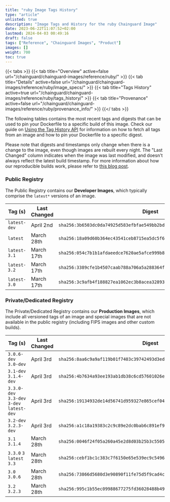 ```yaml
---
title: "ruby Image Tags History"
type: "article"
unlisted: true
description: "Image Tags and History for the ruby Chainguard Image"
date: 2023-06-22T11:07:52+02:00
lastmod: 2024-04-03 00:49:16
draft: false
tags: ["Reference", "Chainguard Images", "Product"]
images: []
weight: 700
toc: true
---
```


{{< tabs >}}
{{< tab title="Overview" active=false url="/chainguard/chainguard-images/reference/ruby/" >}}
{{< tab title="Details" active=false url="/chainguard/chainguard-images/reference/ruby/image_specs/" >}}
{{< tab title="Tags History" active=true url="/chainguard/chainguard-images/reference/ruby/tags_history/" >}}
{{< tab title="Provenance" active=false url="/chainguard/chainguard-images/reference/ruby/provenance_info/" >}}
{{</ tabs >}}

The following tables contains the most recent tags and digests that can be used to pin your Dockerfile to a specific build of this image. Check our guide on [Using the Tag History API](/chainguard/chainguard-images/using-the-tag-history-api/) for information on how to fetch all tags from an image and how to pin your Dockerfile to a specific digest.

Please note that digests and timestamps only change when there is a change to the image, even though images are rebuilt every night. The "Last Changed" column indicates when the image was last modified, and doesn't always reflect the latest build timestamp. For more information about how our reproducible builds work, please refer to [this blog post](https://www.chainguard.dev/unchained/reproducing-chainguards-reproducible-image-builds).

### Public Registry
The Public Registry contains our **Developer Images**, which typically comprise the `latest*` versions of an image.

| Tag (s)       | Last Changed | Digest                                                                    |
|---------------|--------------|---------------------------------------------------------------------------|
|  `latest-dev` | April 2nd    | `sha256:3b6503dc0da74925d583efbfae549bb2bd195aef0fc00c63ef4587296814920e` |
|  `latest`     | March 28th   | `sha256:18a09d60b364ec43541ceb8715ea5dc5f62e62413c1cda9c3eedc60b8de81f81` |
|  `latest-3.1` | March 17th   | `sha256:054c7b1b1afdaeedce7620ae5afce999b888f93bc8983ae7e6d8c0efb603a2e4` |
|  `latest-3.2` | March 17th   | `sha256:3389cfe1b4507caab788a706a5a288364fb74793b6a4322184a4f9a138ee8627` |
|  `latest-3.0` | March 17th   | `sha256:3c9afb4f188827ea1062ec3b8acea32893236a0d7df31e0498df93486cff0978` |


### Private/Dedicated Registry
The Private/Dedicated Registry contains our **Production Images**, which include all versioned tags of an image and special images that are not available in the public registry (including FIPS images and other custom builds).

| Tag (s)                                     | Last Changed | Digest                                                                    |
|---------------------------------------------|--------------|---------------------------------------------------------------------------|
|  `3.0.6-dev` `3.0-dev`                      | April 3rd    | `sha256:8aa6c9a9af119b01f7403c39742493d3ed75cb81548c2435242d0f4df12cf644` |
|  `3.1-dev` `3.1.4-dev`                      | April 3rd    | `sha256:4b7634a93ee193ab1db38c6cd57601026e438c3d3b6850033bf1d15543a16828` |
|  `3.3.0-dev` `3.3-dev` `3-dev` `latest-dev` | April 3rd    | `sha256:19134932de14d56741d959327e865cef0411c00a9016decc31a8e3a29fd04b14` |
|  `3.2-dev` `3.2.3-dev`                      | April 3rd    | `sha256:a1c18a19383c2c9c89e2dc0bab6c891ef9fdb7f659fea18e430d6d282bc078f6` |
|  `3.1` `3.1.4`                              | March 28th   | `sha256:0046f24f05a260a45e2d8d03b25b3c550537f25f4a45f2d0d1014df168708f84` |
|  `3.3.0` `3` `latest` `3.3`                 | March 28th   | `sha256:cebf1bc1c383c7f6150e65e539ec9c54962a6399662dd4ec4089dda5ef062701` |
|  `3.0` `3.0.6`                              | March 28th   | `sha256:73866d5680d3e90890f11fe75d5f9cad4c505f84fdf2363496455c2904c87f6d` |
|  `3.2` `3.2.3`                              | March 28th   | `sha256:995c1b55ec09988677275fd36028488b4994f10ee4d6c997a1013d2cb803554d` |

